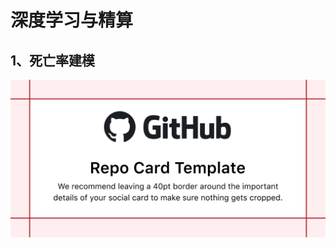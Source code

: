 # 深度学习与精算 #

## 1、死亡率建模 ##

![lf3zm](https://github.com/welkin-bin/python/blob/master/images/lf3zm.png)